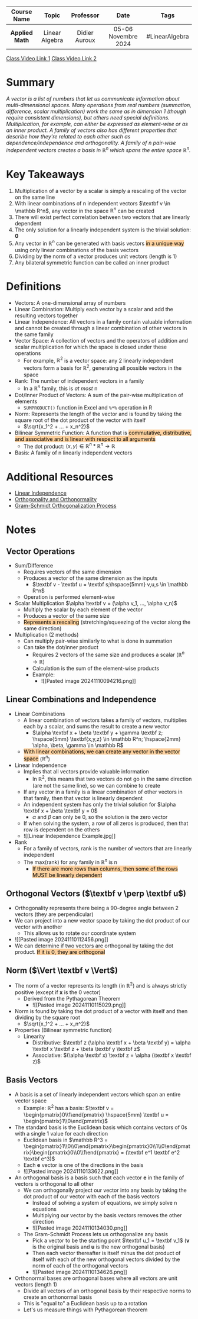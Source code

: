 |   Course Name    |     Topic      |   Professor   |        Date         |      Tags      |
| :--------------: | :------------: | :-----------: | :-----------------: | :------------: |
| **Applied Math** | Linear Algebra | Didier Auroux | 05-06 Novembre 2024 | #LinearAlgebra |

[Class Video Link 1](https://dstisas-my.sharepoint.com/personal/johnny_najjar_dsti_institute/_layouts/15/stream.aspx?id=%2Fpersonal%2Fjohnny%5Fnajjar%5Fdsti%5Finstitute%2FDocuments%2FRecordings%281%29%2FA24%20%2D%20Common%20Link%20%2D%20DS%2DDE%2DDA%2D20241105%5F095116%2DMeeting%20Recording%201%2Emp4&nav=eyJyZWZlcnJhbEluZm8iOnsicmVmZXJyYWxBcHAiOiJPbmVEcml2ZUZvckJ1c2luZXNzIiwicmVmZXJyYWxBcHBQbGF0Zm9ybSI6IldlYiIsInJlZmVycmFsTW9kZSI6InZpZXciLCJyZWZlcnJhbFZpZXciOiJNeUZpbGVzTGlua0NvcHkifX0&ga=1&referrer=StreamWebApp%2EWeb&referrerScenario=AddressBarCopied%2Eview%2E1943ba8e%2Da361%2D4d68%2Db039%2Da6d956d20ecd)
[Class Video Link 2](https://dstisas-my.sharepoint.com/personal/johnny_najjar_dsti_institute/_layouts/15/stream.aspx?id=%2Fpersonal%2Fjohnny%5Fnajjar%5Fdsti%5Finstitute%2FDocuments%2FRecordings%281%29%2FA24%20%2D%20Common%20Link%20%2D%20DS%2DDE%2DDA%2D20241106%5F095339%2DMeeting%20Recording%2Emp4&ga=1&referrer=StreamWebApp%2EWeb&referrerScenario=AddressBarCopied%2Eview%2E6b4bbffc%2Dee50%2D4a0a%2D89f8%2D7df6d6ab4955)

# Summary
*A vector is a list of numbers that let us communicate information about multi-dimensional spaces. Many operations from real numbers (summation, difference, scalar multiplication) work the same as in dimension 1 (though require consistent dimensions), but others need special definitions. Multiplication, for example, can either be expressed as element-wise or as an inner product. A family of vectors also has different properties that describe how they're related to each other such as dependence/independence and orthogonality. A family of n pair-wise independent vectors creates a basis in $\mathbb R^n$ which spans the entire space $\mathbb R^n$.*

# Key Takeaways
1. Multiplication of a vector by a scalar is simply a rescaling of the vector on the same line
2. With linear combinations of n independent vectors $\textbf v \in \mathbb R^n$, any vector in the space $\mathbb R^n$ can be created
3. There will exist perfect correlation between two vectors that are linearly dependent
4. The only solution for a linearly independent system is the trivial solution: **0**
5. Any vector in $\mathbb R^n$ can be generated with basis vectors <mark style="background: #FFB86CA6;">in a unique way</mark> using only linear combinations of the basis vectors
6. Dividing by the norm of a vector produces unit vectors (length is 1)
7. Any bilateral symmetric function can be called an inner product

# Definitions
- Vectors: A one-dimensional array of numbers
- Linear Combination: Multiply each vector by a scalar and add the resulting vectors together
- Linear Independence: All vectors in a family contain valuable information and cannot be created through a linear combination of other vectors in the same family
- Vector Space: A collection of vectors and the operators of addition and scalar multiplication for which the space is closed under these operations
	- For example, $\mathbb R^2$ is a vector space: any 2 linearly independent vectors form a basis for $\mathbb R^2$, generating all possible vectors in the space
- Rank: The number of independent vectors in a family
	- In a $\mathbb R^n$ family, this is *at most* n
- Dot/Inner Product of Vectors: A sum of the pair-wise multiplication of elements
	- `SUMPRODUCT()` function in Excel and `%*%` operation in R
- Norm: Represents the length of the vector and is found by taking the square root of the dot product of the vector with itself
	- $\sqrt{x_1^2 + ... + x_n^2}$
- Bilinear Symmetric Function: A function that is <mark style="background: #FFB86CA6;">commutative, distributive, and associative and is linear with respect to all arguments</mark>
	- The dot product: $(x, y) \in \mathbb R^n * \mathbb R^n \to \mathbb R$
- Basis: A family of n linearly independent vectors

# Additional Resources
- [Linear Independence](https://www.geeksforgeeks.org/linear-independence/)
- [Orthogonality and Orthonormality](https://www.youtube.com/watch?v=6nqMegdbxik)
- [Gram-Schmidt Orthogonalization Process](https://www.youtube.com/watch?v=zHbfZWZJTGc&list=PLybg94GvOJ9En46TNCXL2n6SiqRc_iMB8&index=18)

# Notes
## Vector Operations
- Sum/Difference
	- Requires vectors of the same dimension
	- Produces a vector of the same dimension as the inputs
		- $\textbf v - \textbf u = \textbf s;\hspace{5mm} v,u,s \in \mathbb R^n$
	- Operation is performed element-wise
- Scalar Multiplication $\alpha \textbf v = (\alpha v_1, ..., \alpha v_n)$
	- Multiply the scalar by each element of the vector
	- Produces a vector of the same size
	- <mark style="background: #FFB86CA6;">Represents a rescaling</mark> (stretching/squeezing of the vector along the same direction)
- Multiplication (2 methods)
	- Can multiply pair-wise similarly to what is done in summation
	- Can take the dot/inner product
		- Requires 2 vectors of the same size and produces a scalar ($\mathbb R^n \to \mathbb R$)
		- Calculation is the sum of the element-wise products
		- Example:
			- ![[Pasted image 20241110094216.png]]
## Linear Combinations and Independence
- Linear Combinations
	- A linear combination of vectors takes a family of vectors, multiplies each by a scalar, and sums the result to create a new vector
		- $\alpha \textbf x + \beta \textbf y + \gamma \textbf z; \hspace{5mm} \textbf{x,y,z} \in \mathbb R^n; \hspace{2mm} \alpha, \beta, \gamma \in \mathbb R$
	- <mark style="background: #FFB86CA6;">With linear combinations, we can create any vector in the vector space</mark> ($\mathbb R^n$)
- Linear Independence
	- Implies that all vectors provide valuable information
		- In $\mathbb R^2$, this means that two vectors do not go in the same direction (are not the same line), so we can combine to create 
	- If any vector in a family is a linear combination of other vectors in that family, then that vector is linearly dependent
	- An independent system has only the trivial solution for $\alpha \textbf x + \beta \textbf y = 0$
		- $\alpha$ and $\beta$ can only be 0, so the solution is the zero vector
	- If when solving the system, a row of all zeros is produced, then that row is dependent on the others
	- ![[Linear Independence Example.jpg]]
- Rank
	- For a family of vectors, rank is the number of vectors that are linearly independent
	- The max(rank) for any family in $\mathbb R^n$ is n
		- <mark style="background: #FFB86CA6;">If there are more rows than columns, then some of the rows MUST be linearly dependent</mark>
## Orthogonal Vectors ($\textbf v \perp \textbf u$)
- Orthogonality represents there being a 90-degree angle between 2 vectors (they are perpendicular)
- We can project into a new vector space by taking the dot product of our vector with another
	- This allows us to rotate our coordinate system
- ![[Pasted image 20241110112456.png]]
- We can determine if two vectors are orthogonal by taking the dot product. <mark style="background: #FFB86CA6;">If it is 0, they are orthogonal</mark>
## Norm ($\Vert \textbf v \Vert$)
- The norm of a vector represents its length (in $\mathbb R^2$) and is always strictly positive (except if **x** is the 0 vector)
	- Derived from the Pythagorean Theorem
		- ![[Pasted image 20241110115029.png]]
- Norm is found by taking the dot product of a vector with itself and then dividing by the square root 
	- $\sqrt{x_1^2 + ... + x_n^2}$
- Properties (Bilinear symmetric function)
	- Linearity
		- Distributive: $\textbf z (\alpha \textbf x + \beta \textbf y) = \alpha \textbf x \textbf z + \beta \textbf y \textbf z$
		- Associative: $(\alpha \textbf x) \textbf z = \alpha (\textbf x \textbf z)$
## Basis Vectors
- A basis is a set of linearly independent vectors which span an entire vector space
	- Example: $\mathbb R^2$ has a basis: $\textbf v = \begin{pmatrix}0\\1\end{pmatrix} \hspace{5mm} \textbf u = \begin{pmatrix}1\\0\end{pmatrix}$
- The standard basis is the Euclidean basis which contains vectors of 0s with a single 1 value for each direction
	- Euclidean basis in $\mathbb R^3 = \begin{pmatrix}1\\0\\0\end{pmatrix}\begin{pmatrix}0\\1\\0\end{pmatrix}\begin{pmatrix}0\\0\\1\end{pmatrix} = (\textbf e^1 \textbf e^2 \textbf e^3)$  
	- Each **e** vector is one of the directions in the basis
	- ![[Pasted image 20241110133622.png]]
- An orthogonal basis is a basis such that each vector **e** in the family of vectors is orthogonal to all other
	- We can orthogonally project our vector into any basis by taking the dot product of our vector with each of the basis vectors
		- Instead of solving a system of equations, we simply solve n equations
		- Multiplying our vector by the basis vectors removes the other direction
		- ![[Pasted image 20241110134030.png]]
	- The Gram-Schmidt Process lets us orthogonalize any basis
		- Pick a vector to be the starting point $\textbf u_1 = \textbf v_1$ (**v** is the original basis and **u** is the new orthogonal basis)
		- Then each vector thereafter is itself minus the dot product of itself with each of the new orthogonal vectors divided by the norm of each of the orthogonal vectors
		- ![[Pasted image 20241110134626.png]]
- Orthonormal bases are orthogonal bases where all vectors are unit vectors (length 1)
	- Divide all vectors of an orthogonal basis by their respective norms to create an orthonormal basis
	- This is "equal to" a Euclidean basis up to a rotation
	- Let's us measure things with Pythagorean theorem